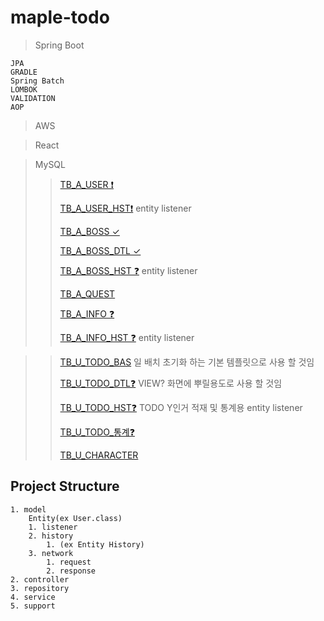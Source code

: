 # maple-todo


> Spring Boot
>   
    JPA
    GRADLE
    Spring Batch
    LOMBOK
    VALIDATION
    AOP
  
  
> AWS

> React

> MySQL
>   > [TB_A_USER ❗](https://github.com/kimmoonkyung/maple-todo/blob/main/table_info/TB_A_USER.md)
>   > 
>   > [TB_A_USER_HST❗](https://github.com/kimmoonkyung/maple-todo/blob/main/table_info/TB_A_USER_HST.md) 
>   > entity listener
>   > 
>   > [TB_A_BOSS ✓](https://github.com/kimmoonkyung/maple-todo/blob/main/table_info/TB_A_BOSS.md)
>   > 
>   > [TB_A_BOSS_DTL ✓](https://github.com/kimmoonkyung/maple-todo/blob/main/table_info/TB_A_BOSS_DTL.md)
>   > 
>   > [TB_A_BOSS_HST ❓](https://github.com/kimmoonkyung/maple-todo/blob/main/table_info/TB_A_BOSS_HST.md)
>   > entity listener
>   >
>   > [TB_A_QUEST](https://github.com/kimmoonkyung/maple-todo/blob/main/table_info/TB_A_QUEST.md)
>   > 
>   > [TB_A_INFO ❓](https://github.com/kimmoonkyung/maple-todo/blob/main/table_info/TB_A_INFO.md)
>   >
>   > [TB_A_INFO_HST ❓](https://github.com/kimmoonkyung/maple-todo/blob/main/table_info/TB_A_INFO_HST.md)
>   > entity listener
<!-- >   > [TB_A_ARCANE]() -->
>   > 
>   > [TB_U_TODO_BAS](https://github.com/kimmoonkyung/maple-todo/blob/main/table_info/TB_U_TODO_BAS.md)
>   > 일 배치 초기화 하는 기본 템플릿으로 사용 할 것임
>   >
>   > [TB_U_TODO_DTL❓](https://github.com/kimmoonkyung/maple-todo/blob/main/table_info/TB_U_TODO_DTL.md)
>   > VIEW? 화면에 뿌릴용도로 사용 할 것임
>   > 
>   > [TB_U_TODO_HST❓](https://github.com/kimmoonkyung/maple-todo/blob/main/table_info/TB_U_TODO_HST.md)
>   > TODO Y인거 적재 및 통계용 entity listener
>   >
>   > [TB_U_TODO_통계❓]()
>   > 
>   > [TB_U_CHARACTER](https://github.com/kimmoonkyung/maple-todo/blob/main/table_info/TB_U_CHARACTER.md)
>   > 
<!-- Trigger는 JPA를 사용하면 이용 못하나 ? 엔티티 리스너를 사용해야하는것인가 비슷하지만 다른 느낌인데 -->
<!-- 엔티티 리스너로 하는게 맞는 것 같음.  -->


## Project Structure
```
1. model
    Entity(ex User.class)
    1. listener
    2. history
        1. (ex Entity History)
    3. network
        1. request
        2. response
2. controller
3. repository
4. service
5. support
```
